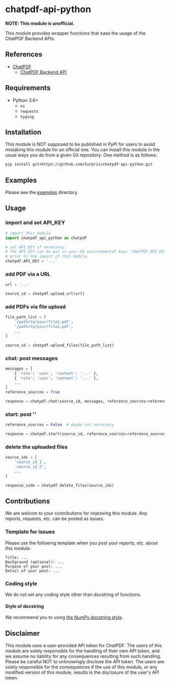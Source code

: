 # chatpdf-api-python

**NOTE: This module is unofficial.**

This module provides wrapper functions that ease the usage of the ChatPDF Backend APIs.

## References

* [ChatPDF](https://www.chatpdf.com/)
    * [ChatPDF Backend API](https://www.chatpdf.com/docs/api/backend)

## Requirements

* Python 3.6+
    * `os`
    * `requests`
    * `typing`

## Installation

This module is NOT supposed to be published in PyPI for users to avoid mistaking this module for an official one. You can install this module in the usual ways you do from a given Git repository. One method is as follows:

```sh
pip install git+https://github.com/Surpris/chatpdf-api-python.git
```

## Examples

Please see the [examples](./examples) directory.

## Usage

### import and set API_KEY

```python
# import this module
import chatpdf_api_python as chatpdf

# set API_KEY if necessary.
# The API_KEY can be put in your OS environmental keys 'CHATPDF_API_KEY'
# prior to the import of this module.
chatpdf.API_KEY = '...'

```

### add PDF via a URL
```python
url = '...'

source_id = chatpdf.upload_url(url)
```

### add PDFs via file upload

```python
file_path_list = [
    '/path/to/your/file1.pdf',
    '/path/to/your/file2.pdf',
    ...
]

source_id = chatpdf.upload_files(file_path_list)
```

### chat: post messages

```python
messages = [
    { 'role': 'user', 'content': '...' },
    { 'role': 'user', 'content': '...' },
    ...
]
reference_sources = True

response = chatpdf.chat(source_id, messages, reference_sources=reference_sources)
```

### start: post '<start>'

```python
reference_sources = False  # maybe not necessary

response = chatpdf.start(source_id, reference_sources=reference_sources)
```

### delete the uploaded files

```python
source_ids = [
    'source_id_1',
    'source_id_2',
    ...
]

response_code = chatpdf.delete_files(source_ids)
```

## Contributions

We are welcom to your contributions for improving this module. Any reports, requests, etc. can be posted as issues. 

### Template for issues

Please use the following template when you post your reports, etc. about this module:

```
Title: ...
Background (optional): ...
Purpose of your post: ...
Detail of your post: ...
```

### Coding style

We do not set any coding style other than docstring of functions.

#### Style of docstring

We recommend you to using [the NumPy docstring style](https://numpydoc.readthedocs.io/en/latest/format.html).

## Disclaimer

This module uses a user-provided API token for ChatPDF. The users of this module are solely responsible for the handling of their own API token, and we assume no liability for any consequences resulting from such handling. Please be careful NOT to unknowingly disclose the API token. The users are solely responsible for the consequences if the use of this module, or any modified version of this module, results in the disclosure of the user's API token.
